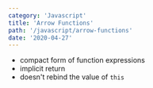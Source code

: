 ```yaml
---
category: 'Javascript'
title: 'Arrow Functions'
path: '/javascript/arrow-functions'
date: '2020-04-27'
---
```


- compact form of function expressions
- implicit return
- doesn't rebind the value of `this`
